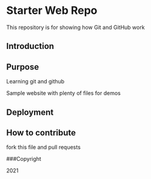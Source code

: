 # Starter Web Repo

This repository is for showing how Git and GitHub work

## Introduction

## Purpose
Learning git and github


Sample website with plenty of files for demos

## Deployment

## How to contribute

fork this file and pull requests

###Copyright

2021